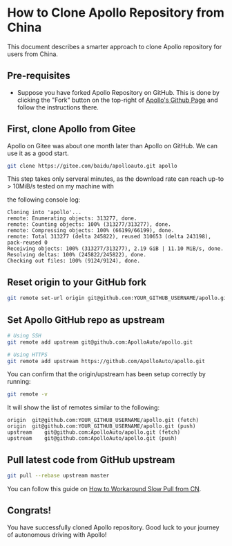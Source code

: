 # How to Clone Apollo Repository from China

This document describes a smarter approach to clone Apollo repository for users
from China.

## Pre-requisites

- Suppose you have forked Apollo Repository on GitHub. This is done by clicking
  the "Fork" button on the top-right of
  [Apollo's Github Page](https://github.com/ApolloAuto/apollo.git) and follow
  the instructions there.

## First, clone Apollo from Gitee

Apollo on Gitee was about one month later than Apollo on GitHub. We can use it
as a good start.

```bash
git clone https://gitee.com/baidu/apolloauto.git apollo
```

This step takes only serveral minutes, as the download rate can reach up-to >
10MiB/s tested on my machine with

the following console log:

```text
Cloning into 'apollo'...
remote: Enumerating objects: 313277, done.
remote: Counting objects: 100% (313277/313277), done.
remote: Compressing objects: 100% (66199/66199), done.
remote: Total 313277 (delta 245822), reused 310653 (delta 243198), pack-reused 0
Receiving objects: 100% (313277/313277), 2.19 GiB | 11.10 MiB/s, done.
Resolving deltas: 100% (245822/245822), done.
Checking out files: 100% (9124/9124), done.
```

## Reset origin to your GitHub fork

```bash
git remote set-url origin git@github.com:YOUR_GITHUB_USERNAME/apollo.git
```

## Set Apollo GitHub repo as upstream

```bash
# Using SSH
git remote add upstream git@github.com:ApolloAuto/apollo.git

# Using HTTPS
git remote add upstream https://github.com/ApolloAuto/apollo.git
```

You can confirm that the origin/upstream has been setup correctly by running:

```bash
git remote -v
```

It will show the list of remotes similar to the following:

```text
origin	git@github.com:YOUR_GITHUB_USERNAME/apollo.git (fetch)
origin	git@github.com:YOUR_GITHUB_USERNAME/apollo.git (push)
upstream	git@github.com:ApolloAuto/apollo.git (fetch)
upstream	git@github.com:ApolloAuto/apollo.git (push)
```

## Pull latest code from GitHub upstream

```bash
git pull --rebase upstream master
```

You can follow this guide on
[How to Workaround Slow Pull from CN](how_to_solve_slow_pull_from_cn.md).

## Congrats!

You have successfully cloned Apollo repository. Good luck to your journey of
autonomous driving with Apollo!

